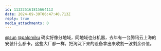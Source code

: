 ```yaml
---
id: 113225161815664113
date: 2024-09-30T06:47:40.713Z
reply: true
media_attachments: 0
---
```


[@sun](https://ow3.cn/users/sun) [@palomiku](https://social.sotkg.com/@palomiku) 确实好像分地域，同地域也分机器，去年有一台腾讯云上海的安装什么都卡。这些大厂都一样，把淘汰下来的设备拿出来收割一波剩余价值。

